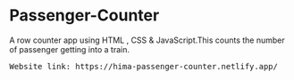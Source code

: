# Passenger-Counter
A row counter app using HTML , CSS  &amp;  JavaScript.This counts the number of passenger getting into a train.
<pre>Website link: https://hima-passenger-counter.netlify.app/</pre>

